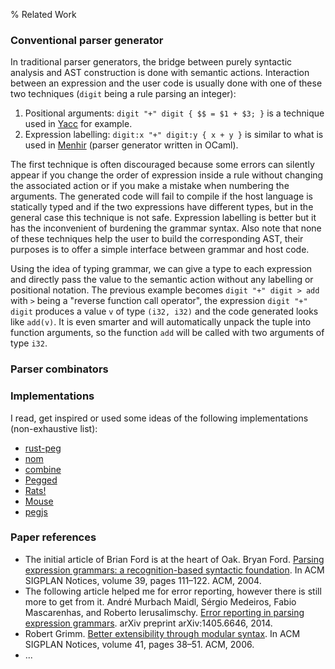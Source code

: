 % Related Work

### Conventional parser generator

In traditional parser generators, the bridge between purely syntactic analysis and AST construction is done with semantic actions. Interaction between an expression and the user code is usually done with one of these two techniques (`digit` being a rule parsing an integer):

1. Positional arguments: `digit "+" digit { $$ = $1 + $3; }` is a technique used in [Yacc](http://dinosaur.compilertools.net/yacc/) for example.
2. Expression labelling: `digit:x "+" digit:y { x + y }` is similar to what is used in [Menhir](http://gallium.inria.fr/~fpottier/menhir/) (parser generator written in OCaml).

The first technique is often discouraged because some errors can silently appear if you change the order of expression inside a rule without changing the associated action or if you make a mistake when numbering the arguments. The generated code will fail to compile if the host language is statically typed and if the two expressions have different types, but in the general case this technique is not safe. Expression labelling is better but it has the inconvenient of burdening the grammar syntax. Also note that none of these techniques help the user to build the corresponding AST, their purposes is to offer a simple interface between grammar and host code.

Using the idea of typing grammar, we can give a type to each expression and directly pass the value to the semantic action without any labelling or positional notation. The previous example becomes `digit "+" digit > add` with `>` being a "reverse function call operator", the expression `digit "+" digit` produces a value `v` of type `(i32, i32)` and the code generated looks like `add(v)`. It is even smarter and will automatically unpack the tuple into function arguments, so the function `add` will be called with two arguments of type `i32`.

### Parser combinators

### Implementations

I read, get inspired or used some ideas of the following implementations (non-exhaustive list):

* [rust-peg](https://github.com/kevinmehall/rust-peg)
* [nom](https://github.com/Geal/nom)
* [combine](https://github.com/Marwes/combine)
* [Pegged](https://github.com/PhilippeSigaud/Pegged)
* [Rats!](https://cs.nyu.edu/rgrimm/xtc/rats-intro.html)
* [Mouse](http://www.romanredz.se/freesoft.htm)
* [pegjs](http://pegjs.org/)

### Paper references

* The initial article of Brian Ford is at the heart of Oak. Bryan Ford. [Parsing expression grammars: a recognition-based syntactic foundation](http://www.bford.info/pub/lang/peg.pdf). In ACM SIGPLAN Notices, volume 39, pages 111–122. ACM, 2004.
* The following article helped me for error reporting, however there is still more to get from it. André Murbach Maidl, Sérgio Medeiros, Fabio Mascarenhas, and Roberto Ierusalimschy. [Error reporting in parsing expression grammars](http://arxiv.org/abs/1405.6646). arXiv preprint arXiv:1405.6646, 2014.
* Robert Grimm. [Better extensibility through modular syntax](http://cs.nyu.edu/rgrimm/papers/pldi06.pdf). In ACM SIGPLAN Notices, volume 41, pages 38–51. ACM, 2006.
* ...
